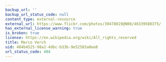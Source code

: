```yaml
---
backup_url: ''
backup_url_status_code: null
content_type: external-resource
external_url: https://www.flickr.com/photos/30478819@N08/46339588375/
has_external_license_warning: true
is_broken: true
license: https://en.wikipedia.org/wiki/All_rights_reserved
title: Marco Verch
uid: 404b4525-98a2-4dbc-b33b-9e52583a8ee8
url_status_code: 404
---
```

